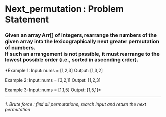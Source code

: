 # Next_permutation : Problem Statement

### Given an array Arr[] of integers, rearrange the numbers of the given array into the lexicographically next greater permutation of numbers. <br> If such an arrangement is not possible, it must rearrange to the lowest possible order (i.e., sorted in ascending order).

*Example 1:
Input: nums = [1,2,3]
Output: [1,3,2]

Example 2:
Input: nums = [3,2,1]
Output: [1,2,3]

Example 3:
Input: nums = [1,1,5]
Output: [1,5,1]*

---

*1. Brute force : find all permutations, search input and return the next permutation*
